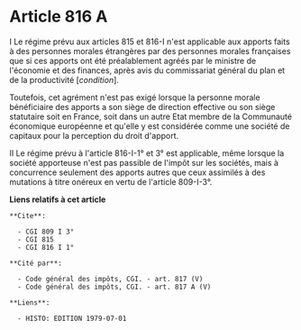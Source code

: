 # Article 816 A

I  Le régime prévu aux articles 815 et 816-I n'est applicable aux apports faits à des personnes morales étrangères par des
personnes morales françaises que si ces apports ont été préalablement agréés par le ministre de l'économie et des finances,
après avis du commissariat général du plan et de la productivité [*condition*].

Toutefois, cet agrément n'est pas exigé lorsque la personne morale bénéficiaire des apports a son siège de direction
effective ou son siège statutaire soit en France, soit dans un autre Etat membre de la Communauté économique européenne et
qu'elle y est considérée comme une société de capitaux pour la perception du droit d'apport.

II  Le régime prévu à l'article 816-I-1° et 3° est applicable, même lorsque la société apporteuse n'est pas passible de
l'impôt sur les sociétés, mais à concurrence seulement des apports autres que ceux assimilés à des mutations à titre onéreux
en vertu de l'article 809-I-3°.

**Liens relatifs à cet article**

	**Cite**:

	  - CGI 809 I 3°
	  - CGI 815
	  - CGI 816 I 1°

	**Cité par**:

	  - Code général des impôts, CGI. - art. 817 (V)
	  - Code général des impôts, CGI. - art. 817 A (V)

	**Liens**:

	  - HISTO: EDITION 1979-07-01
